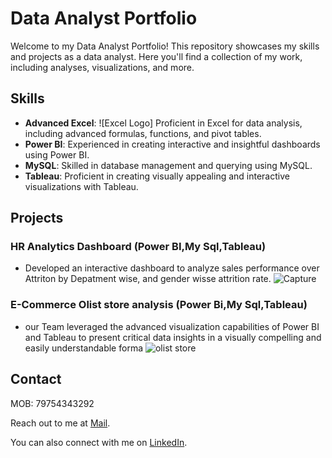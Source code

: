 # Data Analyst Portfolio

Welcome to my Data Analyst Portfolio! This repository showcases my skills and projects as a data analyst. Here you'll find a collection of my work, including analyses, visualizations, and more.

## Skills

- **Advanced Excel**:  ![Excel Logo] Proficient in Excel for data analysis, including advanced formulas, functions, and pivot tables.
- **Power BI**: Experienced in creating interactive and insightful dashboards using Power BI.
- **MySQL**: Skilled in database management and querying using MySQL.
- **Tableau**: Proficient in creating visually appealing and interactive visualizations with Tableau.

## Projects

### HR Analytics Dashboard (Power BI,My Sql,Tableau)
- Developed an interactive dashboard to analyze sales performance over Attriton by Depatment wise, and gender wisse attrition rate.
![Capture](https://github.com/Iranna24/AnalytixAtlas/assets/172430686/f6d96d17-0488-4a4f-85da-3bc1da01197f)

### E-Commerce Olist store analysis (Power Bi,My Sql,Tableau)
- our Team leveraged the advanced visualization capabilities of Power BI and Tableau to present critical data insights in a visually
compelling and easily understandable forma
![olist store](https://github.com/Iranna24/AnalytixAtlas/assets/172430686/c78e5a94-05fa-485a-8611-23d712864c63)




## Contact
MOB: 79754343292

Reach out to me at [Mail](mailto:Irannahyagadi24@gmail.com).

You can also connect with me on [LinkedIn](https://www.linkedin.com/in/iranna-hyagadi-845385310).

